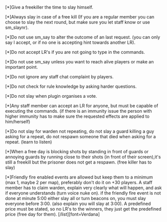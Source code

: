  [*]Give a freekiller the time to slay himself.

[*]Always slay in case of a free kill (If you are a regular member you can choose to slay the next round, but make sure you let staff know or use sm_slaynr).

[*]Do not use sm_say to alter the outcome of an last request. (you can only say I accept, or if no one is accepting hint towards another LR).

[*]Do not accept LR's if you are not going to type in the commands.

[*]Do not use sm_say unless you want to reach alive players or make an important point.

[*]Do not ignore any staff chat complaint by players.

[*]Do not check for rule knowledge by asking harder questions.

[*]Do not slay when plugin organises a vote.

[*]Any staff member can accept an LR for anyone, but must be capable of executing the commands. (if there is an immunity issue the person with higher immunity has to make sure the requested effects are applied to him/herself)

[*]Do not slay for warden not repeating, do not slay a guard killing a guy asking for a repeat, do not respawn someone that died when asking for a repeat. (learn to listen)

[*]When a free day is blocking shots by standing in front of guards or annoying guards by running close to their shots (in front of their screen),it's still a freekill but the prisoner does not get a respawn. (free killer has to slay)

[*]Friendly fire enabled events are allowed but keep them to a minimum (max 1, maybe 2 per map), preferably don't do it on +30 players. A staff member has to claim warden, explain very clearly what will happen, and ask if everyone understands (turn voice nuke on). if the friendly fire event is not done at minute 5:00 either slay all or turn beacons on, you must slay everyone before 3:00. (also explain you will slay at 3:00). A predefined price must be stated, so no LR's to the winners, they just get the predefined price (free day for them). [/list][font=Verdana]
